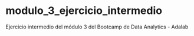 # modulo_3_ejercicio_intermedio
Ejercicio intermedio del módulo 3 del Bootcamp de Data Analytics - Adalab

